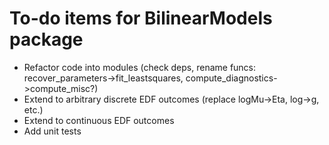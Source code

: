 # To-do items for BilinearModels package

- Refactor code into modules (check deps, rename funcs: recover_parameters->fit_leastsquares, compute_diagnostics->compute_misc?)
- Extend to arbitrary discrete EDF outcomes (replace logMu->Eta, log->g, etc.)
- Extend to continuous EDF outcomes
- Add unit tests



